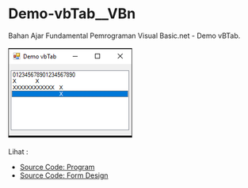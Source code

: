 # Demo-vbTab__VBn
Bahan Ajar Fundamental Pemrograman Visual Basic.net - Demo vBTab.<br><br>
<img src="https://github.com/RizkyKhapidsyah/Demo-vbTab__VBn/blob/master/Demo%20vbTab/result/001.PNG"><br><br>
Lihat : <br>
- <a href="https://github.com/RizkyKhapidsyah/Demo-vbTab__VBn/blob/master/Demo%20vbTab/Form1.vb">Source Code: Program</a><br>
- <a href="https://github.com/RizkyKhapidsyah/Demo-vbTab__VBn/blob/master/Demo%20vbTab/Form1.Designer.vb">Source Code: Form Design</a>
